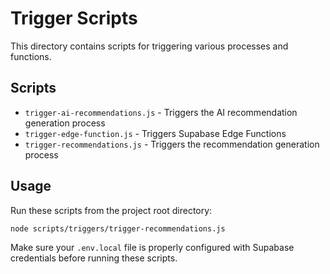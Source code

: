 # Trigger Scripts

This directory contains scripts for triggering various processes and functions.

## Scripts

- `trigger-ai-recommendations.js` - Triggers the AI recommendation generation process
- `trigger-edge-function.js` - Triggers Supabase Edge Functions
- `trigger-recommendations.js` - Triggers the recommendation generation process

## Usage

Run these scripts from the project root directory:

```bash
node scripts/triggers/trigger-recommendations.js
```

Make sure your `.env.local` file is properly configured with Supabase credentials before running these scripts. 